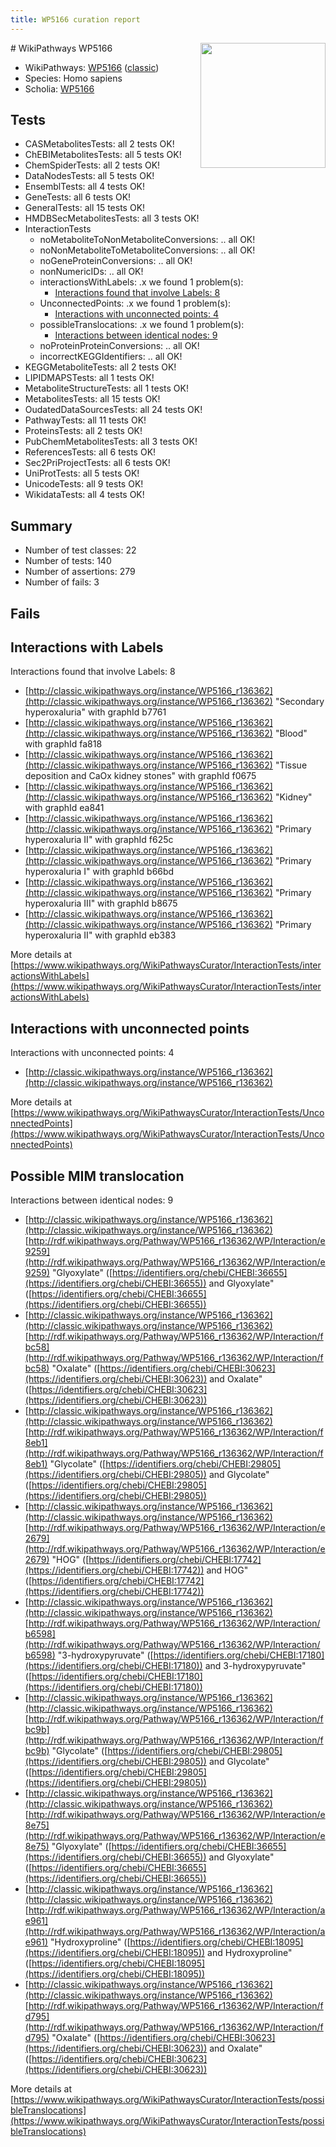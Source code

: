 ```yaml
---
title: WP5166 curation report
---
```


<img style="float: right; width: 200px" src="https://upload.wikimedia.org/wikipedia/commons/thumb/8/83/Wplogo_with_text_500.png/640px-Wplogo_with_text_500.png" />
# WikiPathways WP5166

* WikiPathways: [WP5166](https://wikipathways.org/pathways/WP5166) ([classic](https://classic.wikipathways.org/instance/WP5166))
* Species: Homo sapiens
* Scholia: [WP5166](https://scholia.toolforge.org/wikipathways/WP5166)
## Tests
* CASMetabolitesTests: all 2 tests OK!
* ChEBIMetabolitesTests: all 5 tests OK!
* ChemSpiderTests: all 2 tests OK!
* DataNodesTests: all 5 tests OK!
* EnsemblTests: all 4 tests OK!
* GeneTests: all 6 tests OK!
* GeneralTests: all 15 tests OK!
* HMDBSecMetabolitesTests: all 3 tests OK!
* InteractionTests
    * noMetaboliteToNonMetaboliteConversions: .. all OK!
    * noNonMetaboliteToMetaboliteConversions: .. all OK!
    * noGeneProteinConversions: .. all OK!
    * nonNumericIDs: .. all OK!
    * interactionsWithLabels: .x we found 1 problem(s):
        * [Interactions found that involve Labels: 8](#630d267f)
    * UnconnectedPoints: .x we found 1 problem(s):
        * [Interactions with unconnected points: 4](#35a61adc)
    * possibleTranslocations: .x we found 1 problem(s):
        * [Interactions between identical nodes: 9](#1c11820e)
    * noProteinProteinConversions: .. all OK!
    * incorrectKEGGIdentifiers: .. all OK!
* KEGGMetaboliteTests: all 2 tests OK!
* LIPIDMAPSTests: all 1 tests OK!
* MetaboliteStructureTests: all 1 tests OK!
* MetabolitesTests: all 15 tests OK!
* OudatedDataSourcesTests: all 24 tests OK!
* PathwayTests: all 11 tests OK!
* ProteinsTests: all 2 tests OK!
* PubChemMetabolitesTests: all 3 tests OK!
* ReferencesTests: all 6 tests OK!
* Sec2PriProjectTests: all 6 tests OK!
* UniProtTests: all 5 tests OK!
* UnicodeTests: all 9 tests OK!
* WikidataTests: all 4 tests OK!


## Summary

* Number of test classes: 22
* Number of tests: 140
* Number of assertions: 279
* Number of fails: 3

## Fails

<a name="630d267f" />

## Interactions with Labels

Interactions found that involve Labels: 8

* [http://classic.wikipathways.org/instance/WP5166_r136362](http://classic.wikipathways.org/instance/WP5166_r136362) "Secondary hyperoxaluria" with graphId b7761
* [http://classic.wikipathways.org/instance/WP5166_r136362](http://classic.wikipathways.org/instance/WP5166_r136362) "Blood" with graphId fa818
* [http://classic.wikipathways.org/instance/WP5166_r136362](http://classic.wikipathways.org/instance/WP5166_r136362) "Tissue deposition and CaOx kidney stones" with graphId f0675
* [http://classic.wikipathways.org/instance/WP5166_r136362](http://classic.wikipathways.org/instance/WP5166_r136362) "Kidney" with graphId ea841
* [http://classic.wikipathways.org/instance/WP5166_r136362](http://classic.wikipathways.org/instance/WP5166_r136362) "Primary hyperoxaluria II" with graphId f625c
* [http://classic.wikipathways.org/instance/WP5166_r136362](http://classic.wikipathways.org/instance/WP5166_r136362) "Primary hyperoxaluria I" with graphId b66bd
* [http://classic.wikipathways.org/instance/WP5166_r136362](http://classic.wikipathways.org/instance/WP5166_r136362) "Primary hyperoxaluria III" with graphId b8675
* [http://classic.wikipathways.org/instance/WP5166_r136362](http://classic.wikipathways.org/instance/WP5166_r136362) "Primary hyperoxaluria II" with graphId eb383


More details at [https://www.wikipathways.org/WikiPathwaysCurator/InteractionTests/interactionsWithLabels](https://www.wikipathways.org/WikiPathwaysCurator/InteractionTests/interactionsWithLabels)

<a name="35a61adc" />

## Interactions with unconnected points

Interactions with unconnected points: 4

* [http://classic.wikipathways.org/instance/WP5166_r136362](http://classic.wikipathways.org/instance/WP5166_r136362)


More details at [https://www.wikipathways.org/WikiPathwaysCurator/InteractionTests/UnconnectedPoints](https://www.wikipathways.org/WikiPathwaysCurator/InteractionTests/UnconnectedPoints)

<a name="1c11820e" />

## Possible MIM translocation

Interactions between identical nodes: 9

* [http://classic.wikipathways.org/instance/WP5166_r136362](http://classic.wikipathways.org/instance/WP5166_r136362) [http://rdf.wikipathways.org/Pathway/WP5166_r136362/WP/Interaction/e9259](http://rdf.wikipathways.org/Pathway/WP5166_r136362/WP/Interaction/e9259) "Glyoxylate" ([https://identifiers.org/chebi/CHEBI:36655](https://identifiers.org/chebi/CHEBI:36655)) and 
Glyoxylate" ([https://identifiers.org/chebi/CHEBI:36655](https://identifiers.org/chebi/CHEBI:36655))
* [http://classic.wikipathways.org/instance/WP5166_r136362](http://classic.wikipathways.org/instance/WP5166_r136362) [http://rdf.wikipathways.org/Pathway/WP5166_r136362/WP/Interaction/fbc58](http://rdf.wikipathways.org/Pathway/WP5166_r136362/WP/Interaction/fbc58) "Oxalate" ([https://identifiers.org/chebi/CHEBI:30623](https://identifiers.org/chebi/CHEBI:30623)) and 
Oxalate" ([https://identifiers.org/chebi/CHEBI:30623](https://identifiers.org/chebi/CHEBI:30623))
* [http://classic.wikipathways.org/instance/WP5166_r136362](http://classic.wikipathways.org/instance/WP5166_r136362) [http://rdf.wikipathways.org/Pathway/WP5166_r136362/WP/Interaction/f8eb1](http://rdf.wikipathways.org/Pathway/WP5166_r136362/WP/Interaction/f8eb1) "Glycolate" ([https://identifiers.org/chebi/CHEBI:29805](https://identifiers.org/chebi/CHEBI:29805)) and 
Glycolate" ([https://identifiers.org/chebi/CHEBI:29805](https://identifiers.org/chebi/CHEBI:29805))
* [http://classic.wikipathways.org/instance/WP5166_r136362](http://classic.wikipathways.org/instance/WP5166_r136362) [http://rdf.wikipathways.org/Pathway/WP5166_r136362/WP/Interaction/e2679](http://rdf.wikipathways.org/Pathway/WP5166_r136362/WP/Interaction/e2679) "HOG" ([https://identifiers.org/chebi/CHEBI:17742](https://identifiers.org/chebi/CHEBI:17742)) and 
HOG" ([https://identifiers.org/chebi/CHEBI:17742](https://identifiers.org/chebi/CHEBI:17742))
* [http://classic.wikipathways.org/instance/WP5166_r136362](http://classic.wikipathways.org/instance/WP5166_r136362) [http://rdf.wikipathways.org/Pathway/WP5166_r136362/WP/Interaction/b6598](http://rdf.wikipathways.org/Pathway/WP5166_r136362/WP/Interaction/b6598) "3-hydroxypyruvate" ([https://identifiers.org/chebi/CHEBI:17180](https://identifiers.org/chebi/CHEBI:17180)) and 
3-hydroxypyruvate" ([https://identifiers.org/chebi/CHEBI:17180](https://identifiers.org/chebi/CHEBI:17180))
* [http://classic.wikipathways.org/instance/WP5166_r136362](http://classic.wikipathways.org/instance/WP5166_r136362) [http://rdf.wikipathways.org/Pathway/WP5166_r136362/WP/Interaction/fbc9b](http://rdf.wikipathways.org/Pathway/WP5166_r136362/WP/Interaction/fbc9b) "Glycolate" ([https://identifiers.org/chebi/CHEBI:29805](https://identifiers.org/chebi/CHEBI:29805)) and 
Glycolate" ([https://identifiers.org/chebi/CHEBI:29805](https://identifiers.org/chebi/CHEBI:29805))
* [http://classic.wikipathways.org/instance/WP5166_r136362](http://classic.wikipathways.org/instance/WP5166_r136362) [http://rdf.wikipathways.org/Pathway/WP5166_r136362/WP/Interaction/e8e75](http://rdf.wikipathways.org/Pathway/WP5166_r136362/WP/Interaction/e8e75) "Glyoxylate" ([https://identifiers.org/chebi/CHEBI:36655](https://identifiers.org/chebi/CHEBI:36655)) and 
Glyoxylate" ([https://identifiers.org/chebi/CHEBI:36655](https://identifiers.org/chebi/CHEBI:36655))
* [http://classic.wikipathways.org/instance/WP5166_r136362](http://classic.wikipathways.org/instance/WP5166_r136362) [http://rdf.wikipathways.org/Pathway/WP5166_r136362/WP/Interaction/ae961](http://rdf.wikipathways.org/Pathway/WP5166_r136362/WP/Interaction/ae961) "Hydroxyproline" ([https://identifiers.org/chebi/CHEBI:18095](https://identifiers.org/chebi/CHEBI:18095)) and 
Hydroxyproline" ([https://identifiers.org/chebi/CHEBI:18095](https://identifiers.org/chebi/CHEBI:18095))
* [http://classic.wikipathways.org/instance/WP5166_r136362](http://classic.wikipathways.org/instance/WP5166_r136362) [http://rdf.wikipathways.org/Pathway/WP5166_r136362/WP/Interaction/fd795](http://rdf.wikipathways.org/Pathway/WP5166_r136362/WP/Interaction/fd795) "Oxalate" ([https://identifiers.org/chebi/CHEBI:30623](https://identifiers.org/chebi/CHEBI:30623)) and 
Oxalate" ([https://identifiers.org/chebi/CHEBI:30623](https://identifiers.org/chebi/CHEBI:30623))


More details at [https://www.wikipathways.org/WikiPathwaysCurator/InteractionTests/possibleTranslocations](https://www.wikipathways.org/WikiPathwaysCurator/InteractionTests/possibleTranslocations)

